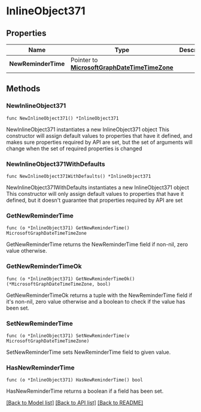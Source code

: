 # InlineObject371

## Properties

Name | Type | Description | Notes
------------ | ------------- | ------------- | -------------
**NewReminderTime** | Pointer to [**MicrosoftGraphDateTimeTimeZone**](MicrosoftGraphDateTimeTimeZone.md) |  | [optional] 

## Methods

### NewInlineObject371

`func NewInlineObject371() *InlineObject371`

NewInlineObject371 instantiates a new InlineObject371 object
This constructor will assign default values to properties that have it defined,
and makes sure properties required by API are set, but the set of arguments
will change when the set of required properties is changed

### NewInlineObject371WithDefaults

`func NewInlineObject371WithDefaults() *InlineObject371`

NewInlineObject371WithDefaults instantiates a new InlineObject371 object
This constructor will only assign default values to properties that have it defined,
but it doesn't guarantee that properties required by API are set

### GetNewReminderTime

`func (o *InlineObject371) GetNewReminderTime() MicrosoftGraphDateTimeTimeZone`

GetNewReminderTime returns the NewReminderTime field if non-nil, zero value otherwise.

### GetNewReminderTimeOk

`func (o *InlineObject371) GetNewReminderTimeOk() (*MicrosoftGraphDateTimeTimeZone, bool)`

GetNewReminderTimeOk returns a tuple with the NewReminderTime field if it's non-nil, zero value otherwise
and a boolean to check if the value has been set.

### SetNewReminderTime

`func (o *InlineObject371) SetNewReminderTime(v MicrosoftGraphDateTimeTimeZone)`

SetNewReminderTime sets NewReminderTime field to given value.

### HasNewReminderTime

`func (o *InlineObject371) HasNewReminderTime() bool`

HasNewReminderTime returns a boolean if a field has been set.


[[Back to Model list]](../README.md#documentation-for-models) [[Back to API list]](../README.md#documentation-for-api-endpoints) [[Back to README]](../README.md)


